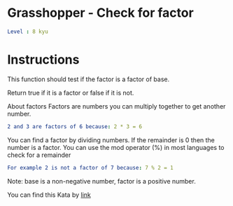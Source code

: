 # Grasshopper - Check for factor

```yaml
Level : 8 kyu
```


# Instructions
This function should test if the factor is a factor of base.

Return true if it is a factor or false if it is not.

About factors
Factors are numbers you can multiply together to get another number.

```yaml
2 and 3 are factors of 6 because: 2 * 3 = 6
```
You can find a factor by dividing numbers. If the remainder is 0 then the number is a factor.
You can use the mod operator (%) in most languages to check for a remainder

```yaml
For example 2 is not a factor of 7 because: 7 % 2 = 1
```

Note: base is a non-negative number, factor is a positive number.

You can find this Kata by [link](https://www.codewars.com/kata/55cbc3586671f6aa070000fb/train/scala)